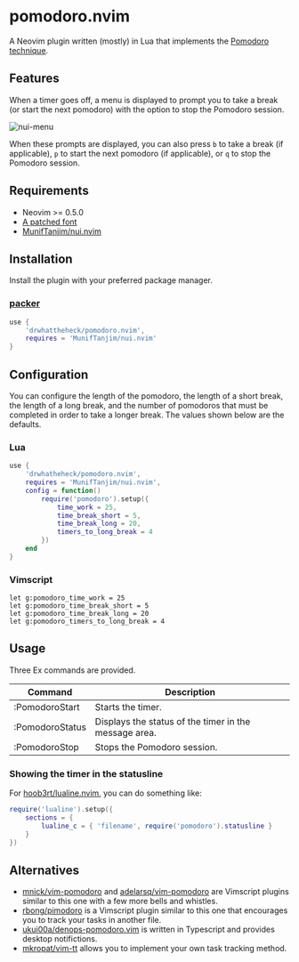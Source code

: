# pomodoro.nvim
A Neovim plugin written (mostly) in Lua that implements the [Pomodoro technique](https://francescocirillo.com/pages/pomodoro-technique).

## Features
When a timer goes off, a menu is displayed to prompt you to take a break (or start the next pomodoro) with the option to stop the Pomodoro session.

![nui-menu](https://user-images.githubusercontent.com/6841638/127756757-2295395a-9a54-4b3b-82df-7dc4703a9b76.png)

When these prompts are displayed, you can also press `b` to take a break (if applicable), `p` to start the next pomodoro (if applicable), or `q` to stop the Pomodoro session.

## Requirements
* Neovim >= 0.5.0
* [A patched font](https://www.nerdfonts.com/)
* [MunifTanjim/nui.nvim](https://github.com/MunifTanjim/nui.nvim)

## Installation
Install the plugin with your preferred package manager.

### [packer](https://github.com/wbthomason/packer.nvim)
```lua
use {
    'drwhattheheck/pomodoro.nvim',
    requires = 'MunifTanjim/nui.nvim'
}
```

## Configuration
You can configure the length of the pomodoro, the length of a short break, the length of a long break, and the number of pomodoros that must be completed in order to take a longer break.  The values shown below are the defaults.

### Lua
```lua
use {
    'drwhatheheck/pomodoro.nvim',
    requires = 'MunifTanjim/nui.nvim',
    config = function()
        require('pomodoro').setup({
            time_work = 25,
            time_break_short = 5,
            time_break_long = 20,
            timers_to_long_break = 4
        })
    end
}
```

### Vimscript
```VimL
let g:pomodoro_time_work = 25
let g:pomodoro_time_break_short = 5
let g:pomodoro_time_break_long = 20
let g:pomodoro_timers_to_long_break = 4
```

## Usage
Three Ex commands are provided.

| Command         | Description                                           |
|-----------------|-------------------------------------------------------|
| :PomodoroStart  | Starts the timer.                                     |
| :PomodoroStatus | Displays the status of the timer in the message area. |
| :PomodoroStop   | Stops the Pomodoro session.                           |

### Showing the timer in the statusline
For [hoob3rt/lualine.nvim](https://github.com/hoob3rt/lualine.nvim), you can do something like:

```lua
require('lualine').setup({
    sections = {
        lualine_c = { 'filename', require('pomodoro').statusline }
    }
})
```

## Alternatives
* [mnick/vim-pomodoro](https://github.com/mnick/vim-pomodoro) and [adelarsq/vim-pomodoro](https://github.com/adelarsq/vim-pomodoro) are Vimscript plugins similar to this one with a few more bells and whistles.
* [rbong/pimodoro](https://github.com/rbong/pimodoro) is a Vimscript plugin similar to this one that encourages you to track your tasks in another file.
* [ukui00a/denops-pomodoro.vim](https://github.com/uki00a/denops-pomodoro.vim) is written in Typescript and provides desktop notifictions. 
* [mkropat/vim-tt](https://github.com/mkropat/vim-tt) allows you to implement your own task tracking method.
